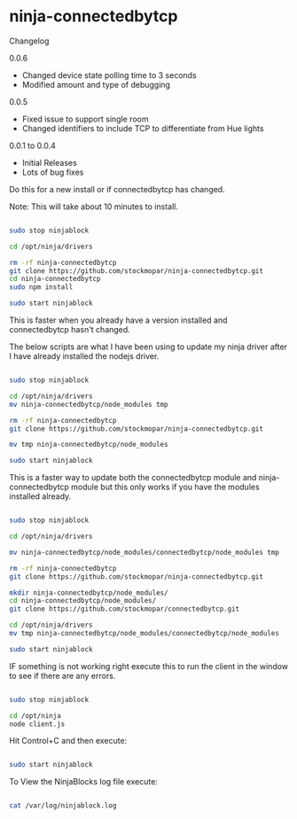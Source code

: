 ninja-connectedbytcp
====================

Changelog

0.0.6

- Changed device state polling time to 3 seconds
- Modified amount and type of debugging

0.0.5

- Fixed issue to support single room
- Changed identifiers to include TCP to differentiate from Hue lights

0.0.1 to 0.0.4
- Initial Releases
- Lots of bug fixes

Do this for a new install or if connectedbytcp has changed.

Note: This will take about 10 minutes to install.

```sh

sudo stop ninjablock

cd /opt/ninja/drivers

rm -rf ninja-connectedbytcp
git clone https://github.com/stockmopar/ninja-connectedbytcp.git
cd ninja-connectedbytcp
sudo npm install

sudo start ninjablock

```

This is faster when you already have a version installed and connectedbytcp hasn't changed.

The below scripts are what I have been using to update my ninja driver after I have already installed the nodejs driver.

```sh

sudo stop ninjablock

cd /opt/ninja/drivers
mv ninja-connectedbytcp/node_modules tmp

rm -rf ninja-connectedbytcp
git clone https://github.com/stockmopar/ninja-connectedbytcp.git

mv tmp ninja-connectedbytcp/node_modules

sudo start ninjablock

```

This is a faster way to update both the connectedbytcp module and ninja-connectedbytcp module but this only works if you have the modules installed already.
```sh

sudo stop ninjablock

cd /opt/ninja/drivers

mv ninja-connectedbytcp/node_modules/connectedbytcp/node_modules tmp

rm -rf ninja-connectedbytcp
git clone https://github.com/stockmopar/ninja-connectedbytcp.git

mkdir ninja-connectedbytcp/node_modules/
cd ninja-connectedbytcp/node_modules/
git clone https://github.com/stockmopar/connectedbytcp.git

cd /opt/ninja/drivers
mv tmp ninja-connectedbytcp/node_modules/connectedbytcp/node_modules

sudo start ninjablock

```

IF something is not working right execute this to run the client in the window to see if there are any errors.

```sh

sudo stop ninjablock

cd /opt/ninja
node client.js

```

Hit Control+C and then execute:

```sh

sudo start ninjablock

```

To View the NinjaBlocks log file execute:

```sh

cat /var/log/ninjablock.log

```